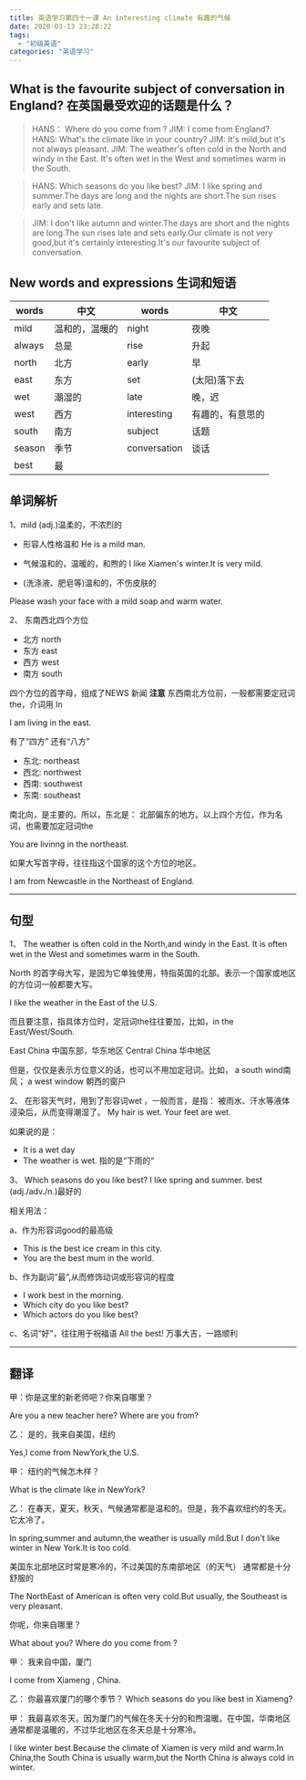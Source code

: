 ```yaml
---
title: 英语学习第四十一课 An interesting climate 有趣的气候
date: 2020-03-13 23:28:22
tags: 
  - "初级英语"
categories: "英语学习"
---
```

## What is the favourite subject of conversation in England? 在英国最受欢迎的话题是什么？

> HANS： Where do you come from ?
> JIM: I come from England?
> HANS: What's the climate like in your country?
> JIM: It's mild,but it's not always pleasant.
> JIM: The weather's often cold in the North and windy in the East. It's often wet in the West and sometimes warm in the South.

> HANS: Which seasons do you like best?
> JIM: I like spring and summer.The days are long and the nights are short.The sun rises early and sets late.

>JIM: I don't like autumn and winter.The days are short and the nights are long.The sun rises late and sets early.Our climate is not very good,but it's certainly interesting.It's our favourite subject of conversation.

## New words and expressions 生词和短语

words | 中文 | words | 中文
--- | --- | --- | ---
mild | 温和的，温暖的 | night | 夜晚
always | 总是 | rise | 升起
north | 北方 | early | 早
east | 东方 | set | (太阳)落下去
wet | 潮湿的 | late | 晚，迟
west | 西方  | interesting | 有趣的，有意思的
south | 南方  | subject | 话题
season | 季节  | conversation | 谈话
best  | 最

## 单词解析

1、mild (adj.)温柔的，不浓烈的

- 形容人性格温和
He is a mild man.

- 气候温和的，温暖的，和煦的
I like Xiamen's winter.It is very mild.

- (洗涤液、肥皂等)温和的，不伤皮肤的

Please wash your face with a mild soap and warm water.


2、 东南西北四个方位

- 北方 north 
- 东方 east
- 西方 west
- 南方 south

四个方位的首字母，组成了NEWS 新闻
**注意** 东西南北方位前，一般都需要定冠词the，介词用 In

I am living in the east.

有了“四方” 还有“八方”

- 东北: northeast
- 西北: northwest
- 西南: southwest
- 东南: southeast

南北向，是主要的。所以，东北是： 北部偏东的地方。以上四个方位，作为名词，也需要加定冠词the

You are livinng in the northeast.

如果大写首字母，往往指这个国家的这个方位的地区。

I am from Newcastle in the Northeast of England.

---

## 句型

1、 The weather is often cold in the North,and windy in the East. It is often wet in the West and sometimes warm in the South.

North 的首字母大写，是因为它单独使用，特指英国的北部。表示一个国家或地区的方位词一般都要大写。

I like the weather in the East of the U.S.

而且要注意，指具体方位时，定冠词the往往要加，比如，in the East/West/South.

East China 中国东部，华东地区
Central China 华中地区

但是，仅仅是表示方位意义的话，也可以不用加定冠词。比如， a south wind南风； a west window 朝西的窗户

2、 在形容天气时，用到了形容词wet ，一般而言，是指： 被雨水、汗水等液体浸染后，从而变得潮湿了。
My hair is wet.
Your feet are wet.

如果说的是：

- It is a wet day
- The weather is wet.
指的是“下雨的“

3、 Which seasons do you like best? I like spring and summer.
best (adj./adv./n.)最好的

相关用法：

a、作为形容词good的最高级

- This is the best ice cream in this city.
- You are the best mum in the world.

b、作为副词“最“,从而修饰动词或形容词的程度

- I work best in the morning.
- Which city do you like best?
- Which actors do you like best?

c、名词“好"，往往用于祝福语
All the best! 万事大吉，一路顺利

---

## 翻译

甲：你是这里的新老师吧？你来自哪里？

Are you a new teacher here? Where are you from?

乙： 是的，我来自美国，纽约

Yes,I come from NewYork,the U.S.

甲： 纽约的气候怎木样？

What is the climate like in NewYork?

乙： 在春天，夏天，秋天，气候通常都是温和的。但是，我不喜欢纽约的冬天。它太冷了。

In spring,summer and autumn,the weather is usually mild.But I don't like  winter in New York.It is too cold.

美国东北部地区时常是寒冷的，不过美国的东南部地区（的天气） 通常都是十分舒服的

The NorthEast of American is often very cold.But usually, the Southeast  is very pleasant.

你呢，你来自哪里？

What about you? Where do you come from ?

甲： 我来自中国，厦门
 
 I come from Xiameng , China.

 乙： 你最喜欢厦门的哪个季节？
 Which seasons do you like best in Xiameng?

 甲： 我最喜欢冬天。因为厦门的气候在冬天十分的和煦温暖。在中国，华南地区通常都是温暖的，不过华北地区在冬天总是十分寒冷。

 I like winter best.Because the climate of Xiamen is very mild and warm.In China,the South China  is usually warm,but the North China is always  cold in winter.

